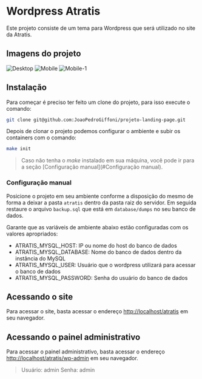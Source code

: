 # Wordpress Atratis

Este projeto consiste de um tema para Wordpress que será utilizado no site da Atratis.
## Imagens do projeto
![Desktop](https://github.com/JoaoPedroGiffoni/projeto-landing-page/assets/130670781/f129f54f-16c4-496f-b7cf-8cdbdab987e6)
![Mobile](https://github.com/JoaoPedroGiffoni/projeto-landing-page/assets/130670781/f5066eea-acb3-4e7d-8860-86c7e9572aa6)
![Mobile-1](https://github.com/JoaoPedroGiffoni/projeto-landing-page/assets/130670781/1f4b0526-6d2a-4a5f-ad06-227d8bd9bfdf)


## Instalação


Para começar é preciso ter feito um clone do projeto, para isso execute o comando:

```bash
git clone git@github.com:JoaoPedroGiffoni/projeto-landing-page.git
```

Depois de clonar o projeto podemos configurar o ambiente e subir os containers com o comando:

```bash
make init
```

> Caso não tenha o _make_ instalado em sua máquina, você pode ir para a
> seção [Configuração manual](#Configuração manual).

### Configuração manual

Posicione o projeto em seu ambiente conforme a disposição do mesmo de forma a deixar a pasta `atratis` dentro da pasta raiz
do servidor. Em seguida restaure o arquivo `backup.sql` que está em `database/dumps` no seu banco de dados.

Garante que as variáveis de ambiente abaixo estão configuradas com os valores apropriados:
- ATRATIS_MYSQL_HOST: IP ou nome do host do banco de dados
- ATRATIS_MYSQL_DATABASE: Nome do banco de dados dentro da instância do MySQL
- ATRATIS_MYSQL_USER: Usuário que o wordpress utilizará para acessar o banco de dados
- ATRATIS_MYSQL_PASSWORD: Senha do usuário do banco de dados

## Acessando o site

Para acessar o site, basta acessar o endereço [http://localhost/atratis](http://localhost/atratis) em seu navegador.

## Acessando o painel administrativo

Para acessar o painel administrativo, basta acessar o endereço
[http://localhost/atratis/wp-admin](http://localhost/atratis/wp-admin) em seu navegador.

> Usuário: admin
> Senha: admin
